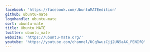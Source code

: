 ```yaml
---
facebook: 'https://facebook.com/UbuntuMATEedition'
github: ubuntu-mate
logohandle: ubuntu-mate
sort: ubuntu-mate
title: Ubuntu MATE
twitter: ubuntu_mate
website: 'https://ubuntu-mate.org/'
youtube: 'https://youtube.com/channel/UCqRwuzCjj2UN5aAX_PENIfQ'
---
```

